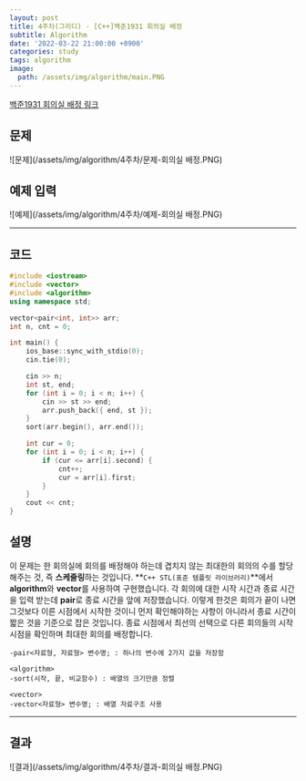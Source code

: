 ```yaml
---
layout: post
title: 4주차(그리디) - [C++]백준1931 회의실 배정
subtitle: Algorithm
date: '2022-03-22 21:00:00 +0900'
categories: study
tags: algorithm
image:
  path: /assets/img/algorithm/main.PNG
---
```


[백준1931 회의실 배정 링크](https://www.acmicpc.net/problem/1931)

## 문제
![문제](/assets/img/algorithm/4주차/문제-회의실 배정.PNG)

## 예제 입력
![예제](/assets/img/algorithm/4주차/예제-회의실 배정.PNG)

---

## 코드
```cpp
#include <iostream>
#include <vector>
#include <algorithm>
using namespace std;

vector<pair<int, int>> arr;
int n, cnt = 0;

int main() {
	ios_base::sync_with_stdio(0);
	cin.tie(0);

	cin >> n;
	int st, end;
	for (int i = 0; i < n; i++) {
		cin >> st >> end;
		arr.push_back({ end, st });
	}
	sort(arr.begin(), arr.end());

	int cur = 0;
	for (int i = 0; i < n; i++) {
		if (cur <= arr[i].second) {
			cnt++;
			cur = arr[i].first;
		}
	}
	cout << cnt;
}
```
## 설명
 이 문제는 한 회의실에 회의를 배정해야 하는데 겹치지 않는 최대한의 회의의 수를 할당해주는 것, 즉 **스케줄링**하는 것입니다.
 **`C++ STL(표준 템플릿 라이브러리)`**에서 **algorithm**와 **vector**를 사용하여 구현했습니다.
 각 회의에 대한 시작 시간과 종료 시간을 입력 받는데 **pair**로 종료 시간을 앞에 저장했습니다. 이렇게 한것은 회의가 끝이 나면 그것보다 이른 시점에서 시작한 것이니 먼저 확인해야하는 사항이 아니라서 종료 시간이 짧은 것을 기준으로 잡은 것입니다. 종료 시점에서 최선의 선택으로 다른 회의들의 시작 시점을 확인하며 최대한 회의를 배정합니다.
```
-pair<자료형, 자료형> 변수명; : 하나의 변수에 2가지 값을 저장함

<algorithm>
-sort(시작, 끝, 비교함수) : 배열의 크기만큼 정렬

<vector>
-vector<자료형> 변수명; : 배열 자료구조 사용
```
---

## 결과
![결과](/assets/img/algorithm/4주차/결과-회의실 배정.PNG)